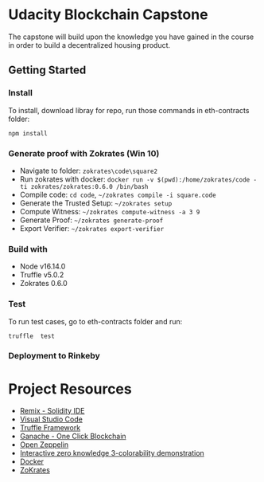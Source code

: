 # Udacity Blockchain Capstone

The capstone will build upon the knowledge you have gained in the course in order to build a decentralized housing product. 

## Getting Started 

### Install
To install, download libray for repo, run those commands in eth-contracts folder:

```npm install ``` 

### Generate proof with Zokrates (Win 10)
- Navigate to folder: ```zokrates\code\square2```
- Run zokrates with docker: ```docker run -v $(pwd):/home/zokrates/code -ti zokrates/zokrates:0.6.0 /bin/bash```
- Compile code: ```cd code```, ```~/zokrates compile -i square.code```
- Generate the Trusted Setup: ```~/zokrates setup ```
- Compute Witness: ```~/zokrates compute-witness -a 3 9```
- Generate Proof: ```~/zokrates generate-proof```
- Export Verifier: ```~/zokrates export-verifier```

### Build with
- Node v16.14.0
- Truffle v5.0.2
- Zokrates 0.6.0 

### Test 
To run test cases, go to eth-contracts folder and run:

```truffle  test ```

### Deployment to Rinkeby

# Project Resources

* [Remix - Solidity IDE](https://remix.ethereum.org/)
* [Visual Studio Code](https://code.visualstudio.com/)
* [Truffle Framework](https://truffleframework.com/)
* [Ganache - One Click Blockchain](https://truffleframework.com/ganache)
* [Open Zeppelin ](https://openzeppelin.org/)
* [Interactive zero knowledge 3-colorability demonstration](http://web.mit.edu/~ezyang/Public/graph/svg.html)
* [Docker](https://docs.docker.com/install/)
* [ZoKrates](https://github.com/Zokrates/ZoKrates)
